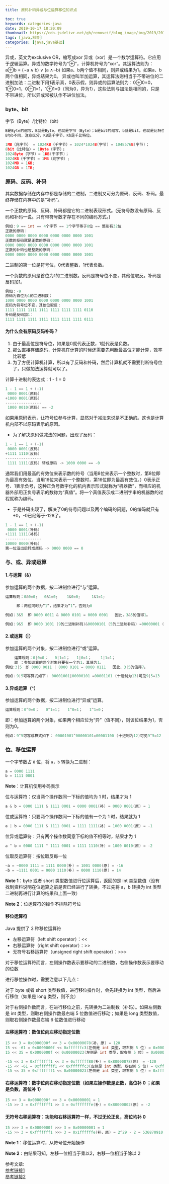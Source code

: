 ```yaml
---
title: 原码补码异或与位运算移位知识点

toc: true
keywords: categories-java
date: 2019-10-17 18:20:09
thumbnail: https://cdn.jsdelivr.net/gh/removeif/blog_image/img/2019/20191017182914.png
tags: [java,科普]
categories: [java,java基础]
---
```

异或，英文为exclusive OR，缩写成xor
异或（xor）是一个数学运算符。它应用于逻辑运算。异或的数学符号为“⊕”，计算机符号为“xor”。其运算法则为：
a⊕b = (¬a ∧ b) ∨ (a ∧¬b)
如果a、b两个值不相同，则异或结果为1。如果a、b两个值相同，异或结果为0。
异或也叫半加运算，其运算法则相当于不带进位的二进制加法：二进制下用1表示真，0表示假，则异或的运算法则为：0⊕0=0，1⊕0=1，0⊕1=1，1⊕1=0（同为0，异为1），这些法则与加法是相同的，只是不带进位，所以异或常被认作不进位加法。
<!-- more -->

### byte、bit
字节（Byte）/比特位（bit）
```cpp
B是Byte的缩写，B就是Byte，也就是字节（Byte）；b是bit的缩写，b就是bit，也就是比特位（bit）。
B与b不同，注意区分，KB是千字节，Kb是千比特位。

1MB（兆字节） = 1024KB（千字节）= 1024*1024B(字节) = 1048576B(字节)；
8bit（比特位）= 1Byte（字节）；
1024Byte（字节）= 1KB(千字节)；
1024KB（千字节）= 1MB（兆字节）;
1024MB = 1GB;
1024GB = 1TB;
```

### 原码、反码、补码

其实数据存储在内存中都是存储的二进制，二进制又可分为原码、反码、补码。最终存储在内存中的是“补码”。

一个正数的原码、反码、补码都是它的二进制表现形式。(无符号数没有原码、反码和补码一说。只有带符号数才存在不同的编码方式。)

```cpp
例如：9 == int == 4个字节 == 1个字节等于8位 == 整形有32位
正数的原码：
0000 0000 0000 0000 0000 0000 0000 1001
正数的反码就是正数的原码：
0000 0000 0000 0000 0000 0000 0000 1001
正数的补码也是整数的原码：
0000 0000 0000 0000 0000 0000 0000 1001
```

二进制的第一位是符号位，0代表整数，1代表负数。

一个负数的原码是首位为1的二进制数。反码是符号位不变，其他位取反。补码是反码加1。

```cpp
例如：-9
原码为首位为1的二进制数：
1000 0000 0000 0000 0000 0000 0000 1001
反码为符号位不变，其他位取反：
1111 1111 1111 1111 1111 1111 1111 0110
补码是反码加1：
1111 1111 1111 1111 1111 1111 1111 0111
```

#### 为什么会有原码反码补码？

1. 由于最高位是符号位，如果是0就代表正数，1就代表是负数。
2. 那么直接存储原码，计算机在计算的时候还需要先判断最高位才能计算，效率比较低
3. 为了方便计算机计算，所以有了反码和补码，然后计算机就不需要判断符号位了，只做加法运算就可以了。

计算十进制的表达式：1 - 1 = 0

```cpp
1 - 1 == 1 + (-1)
 0000 0001(原码)
+1000 0001(原码)
----------------
 1000 0010(原码) == -2
```

如果用原码表示，让符号位参与计算，显然对于减法来说是不正确的。这也是计算机内部不以原码表示的原因。

- 为了解决原码做减法的问题，出现了反码：

```cpp
1 - 1 == 1 + (-1)
 0000 0001(反码)
+1111 1110(反码)
----------------
 1111 1111(反码) 转成原码 -> 1000 0000 == -0
```

通常我们用最高的有效位来表示数的符号（当用8位来表示一个整数时，第8位即为最高有效位，当用16位来表示一个整数时，第16位即为最高有效位。）0表示正号、1表示负号，这种正负号数字化的机内表示形式就称为“机器数”，而相应的机器外部用正负号表示的数称为“真值”。将一个真值表示成二进制字串的机器数的过程就称为编码。

- 于是补码出现了，解决了0的符号问题以及两个编码的问题，0的编码就只有+0，-0已经等于-128了。

```cpp
1 - 1 == 1 + (-1)
 0000 0001(补码)
+1111 1111(补码)
----------------
10000 0000(补码) 
第一位溢出后转成原码 -> 0000 0000 == 0
```

### 与、或、异或运算

#### 1.与运算（&）

参加运算的两个数据，按二进制位进行“与”运算。

```cpp
运算规则：0&0=0;   0&1=0;    1&0=0;     1&1=1;

  	 即：两位同时为“1”，结果才为“1”，否则为0

例如：3&5  即 0000 0011 & 0000 0101 = 0000 0001   因此，3&5的值得1。

例如：9&5  即 0000 1001 (9的二进制补码)&00000101 (5的二进制补码) =00000001 (1的二进制补码)可见9&5=1。
```

#### 2.或运算（|）

参加运算的两个对象，按二进制位进行“或”运算。

```cpp
	运算规则：0|0=0；   0|1=1；   1|0=1；    1|1=1；
	即 ：参加运算的两个对象只要有一个为1，其值为1。
例如:3|5　即 0000 0011 | 0000 0101 = 0000 0111   因此，3|5的值得7。　

例如：9|5可写算式如下： 00001001|00000101 =00001101 (十进制为13)可见9|5=13
```

#### 3.异或运算（^）

参加运算的两个数据，按二进制位进行“异或”运算。

```cpp
运算规则：0^0=0；   0^1=1；   1^0=1；   1^1=0；
```

即：参加运算的两个对象，如果两个相应位为“异”（值不同），则该位结果为1，否则为0。

```cpp
例如：9^5可写成算式如下： 00001001^00000101=00001100 (十进制为12)可见9^5=12  
```

### 位、移位运算

一个字节数占 `8` 位，将 `a`，`b` 转换为二进制：

```cpp
a = 0000 1111
b = 1111 0001
```

**Note**：计算机使用补码表示

位与运算符：仅当两个操作数同一下标的值均为 1 时，结果才为 1

```cpp
a & b = 0000 1111 & 1111 0001 = 0000 0001(补) = 0000 0001(原) = 1
```

位或运算符：只要两个操作数同一下标的值有一个为 1 时，结果就为 1

```cpp
a | b = 0000 1111 & 1111 0001 = 1111 1111(补) = 1000 0001(原) = -1
```

位异或运算符：只有两个操作数同意下标的值不相等时，结果才为 1

```cpp
a ^ b = 0000 1111 ^ 1111 0001 = 1111 1110(补) = 1000 0010(原) = -2
```

位取反运算符：按位取反每一位

```cpp
~a = ~0000 1111 = 1111 0000(补) = 1001 0000(原) = -16
~b = ~1111 0001 = 0000 1110(补) = 0000 1110(原) = 14
```

**Note 1**：byte 或者 short 类型数值进行位运算后，返回的是 int 类型数值（没有找到资料说明在位运算之前是否已经进行了转换，不过先将 a，b 转换为 int 类型二进制再进行计算的结果和上面一致）

**Note 2**：位运算符的操作不排除符号位

#### 移位运算符

Java 提供了 3 种移位运算符

- 左移运算符（left shift operator）：<<
- 右移运算符（right shift operator）：>>
- 无符号右移运算符（unsigned right shift operator）：>>>

对于移位运算符而言，左侧操作数表示要移动的二进制数，右侧操作数表示要移动的位数

进行移位操作时，需要注意以下几点：

对于 byte 或者 short 类型数值，进行移位操作时，会先转换为 int 类型，然后进行移位（如果是 long 类型，则不变）

对于右侧操作数而言，在进行移位之前，先转换为二进制数（补码）。如果左侧数是 int 类型，则取右侧操作数最右端 5 位数值进行移动；如果是 long 类型数值，则取右侧操作数最右端 6 位数值进行移动

#### 左移运算符：数值位向左移动指定位数

```cpp
15 << 3 = 0x0000000f << 3 = 0x00000078(补，原) = 120
15 << -61 = 0x0000000f << 0xffffffc3(左侧是 int 类型，取右侧 5 位) = 0x0000000f << 3 = 0x00000078(补，原) = 120
15 << 35 = 0x0000000f << 0x00000023(左侧是 int 类型，取右侧 5 位) = 0x0000000f << 3 = 0x00000078(补，原) = 120

-15 << 3 = 0xfffffff1 << 3 = 0xffffff88(补) = 0x80000078(原） = -120
-15 << -61 = 0xfffffff1 << 0xffffffc3(左侧是 int 类型，取右侧 5 位) = 0xfffffff1 << 3 = 0xffffff88(补) = 0x80000078(原） = -120
-15 << 35 = 0xfffffff1 << 0x00000023(左侧是 int 类型，取右侧 5 位) = 0xfffffff1 << 3 = 0xffffff88(补) = 0x80000078(原） = -120
```

#### 右移运算符：数字位向右移动指定位数（如果左操作数是正数，高位补 0 ；如果是负数，高位补 1）

```cpp
15 >> 3 = 0x0000000f >> 3 = 0x00000001 = 1
-15 >> 3 = 0xfffffff1 >> 3 = 0xfffffffe(补) = 0x80000002(原) = -2
```

#### 无符号右移运算符：功能和右移运算符一样，不过无论正负，高位均补 0

```cpp
15 >>> 3 = 0x0000000f >>> 3 = 0x00000001 = 1
-15 >> 3 = 0xfffffff1 >>> 3 = 0x1ffffffe(补，原) = 2^29 - 2 = 536870910
```

**Note 1**：移位运算时，从符号位开始操作

**Note 2**：由结果可知，左移一位相当于乘以2，右移一位相当于除以 2

参考文章:  
[参考链接1](https://blog.csdn.net/u012005313/article/details/78543809)  
[参考链接2](https://www.jianshu.com/p/3fc8fde344dd)




